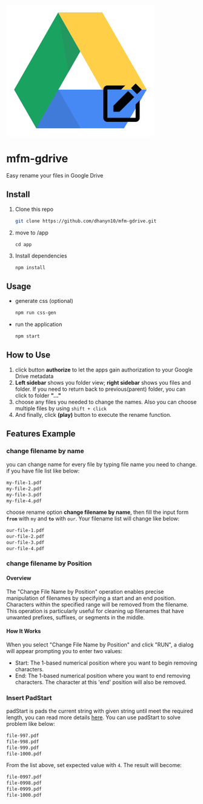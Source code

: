 ![logo](./app/icon.png)
# mfm-gdrive
Easy rename your files in Google Drive

## Install
1. Clone this repo
    ```bash
    git clone https://github.com/dhanyn10/mfm-gdrive.git
    ```
2. move to /app
    ```
    cd app
    ```
2. Install dependencies
    ```bash
    npm install
    ```
## Usage
- generate css (optional)
    ```bash
    npm run css-gen
    ```
- run the application
    ```bash
    npm start
    ```
## How to Use
1. click button **authorize** to let the apps gain authorization to your Google Drive metadata
2. **Left sidebar** shows you folder view; **right sidebar** shows you files and folder. If you need to return back to previous(parent) folder, you can click to folder **"..."**
3. choose any files you needed to change the names. Also you can choose multiple files by using `shift + click`
6. And finally, click **(play)** button to execute the rename function.

## Features Example

### change filename by name
you can change name for every file by typing file name you need to change. if you have file list like below:
```
my-file-1.pdf
my-file-2.pdf
my-file-3.pdf
my-file-4.pdf
```
choose rename option **change filename by name**, then fill the input form **`from`** with `my` and **`to`** with `our`. Your filename list will change like below:
```
our-file-1.pdf
our-file-2.pdf
our-file-3.pdf
our-file-4.pdf
```

### change filename by Position
#### Overview
The "Change File Name by Position" operation enables precise manipulation of filenames by specifying a start and an end position. Characters within the specified range will be removed from the filename. This operation is particularly useful for cleaning up filenames that have unwanted prefixes, suffixes, or segments in the middle.

#### How It Works
When you select "Change File Name by Position" and click "RUN", a dialog will appear prompting you to enter two values:
- Start: The 1-based numerical position where you want to begin removing characters.
- End: The 1-based numerical position where you want to end removing characters. The character at this 'end' position will also be removed.

### Insert PadStart
padStart is pads the current string with given string until meet the required length, you can read more details [here](https://developer.mozilla.org/en-US/docs/Web/JavaScript/Reference/Global_Objects/String/padStart). You can use padStart to solve problem like below:

```
file-997.pdf
file-998.pdf
file-999.pdf
file-1000.pdf
```
From the list above, set expected value with `4`. The result will become:

```
file-0997.pdf
file-0998.pdf
file-0999.pdf
file-1000.pdf
```